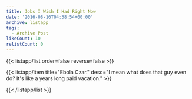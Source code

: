 ```yaml
---
title: Jobs I Wish I Had Right Now
date: '2016-08-16T04:38:54+00:00'
archive: listapp
tags: 
  - Archive Post
likeCount: 10
relistCount: 0
---
```



{{< listapp/list order=false reverse=false >}}

   {{< listapp/item title="Ebola Czar."
      desc="I mean what does that guy even do? It's like a years long paid vacation." >}}

{{< /listapp/list >}}
